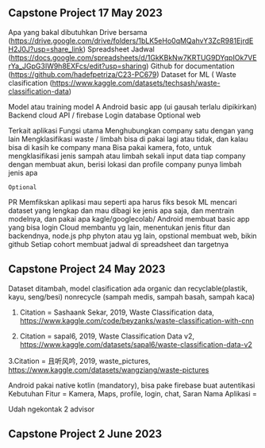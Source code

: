 Capstone Project 17 May 2023
--

Apa yang bakal dibutuhkan
Drive bersama (https://drive.google.com/drive/folders/1bLK5eHo0qMQahvY3ZcR981EjrdEH2J0J?usp=share_link) 
Spreadsheet Jadwal (https://docs.google.com/spreadsheets/d/1GkKBkNw7KRTUG9DYqpIOk7VErYa_JGpG3IW9h8EXFcs/edit?usp=sharing)
Github for documentation (https://github.com/hadefpetriza/C23-PC679)
Dataset for ML (
Waste clasification (https://www.kaggle.com/datasets/techsash/waste-classification-data)


Model atau training model
A
Android basic app (ui gausah terlalu dipikirkan)
Backend cloud API / firebase
Login database
Optional web

Terkait aplikasi
Fungsi utama 
Menghubungkan company satu dengan yang lain
Mengklasifikasi waste / limbah bisa di pakai lagi atau tidak, dan kalau bisa di kasih ke company mana
Bisa pakai kamera, foto, untuk mengklasifikasi jenis sampah atau limbah
sekali input data tiap company dengan membuat akun, berisi lokasi dan profile company punya limbah jenis apa 


	Optional


PR
Memfikskan aplikasi mau seperti apa harus fiks besok
ML mencari dataset yang lengkap dan mau dibagi ke jenis apa saja, dan mentrain modelnya, dan pakai apa kagle/googlecolab/
Android membuat basic app yang bisa login
Cloud membantu yg lain, menentukan jenis fitur dan backendnya, node.js php phyton atau yg lain, opstional membuat web, bikin github
Setiap cohort membuat jadwal di spreadsheet dan targetnya

Capstone Project 24 May 2023
--
Dataset ditambah, model clasification ada organic dan recyclable(plastik, kayu, seng/besi) nonrecycle (sampah medis, sampah basah, sampah kaca)

1. Citation = Sashaank Sekar, 2019, Waste Classification data, https://www.kaggle.com/code/beyzanks/waste-classification-with-cnn

2. Citation = sapal6, 2019, Waste Classification Data v2, https://www.kaggle.com/datasets/sapal6/waste-classification-data-v2

3.Citation = 且听风吟, 2019, waste_pictures, https://www.kaggle.com/datasets/wangziang/waste-pictures


Android pakai native kotlin (mandatory), bisa pake firebase buat autentikasi
Kebutuhan Fitur = Kamera, Maps, profile, login, chat, 
Saran Nama Aplikasi = 


Udah ngekontak 2 advisor

Capstone Project 2 June 2023
--

